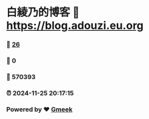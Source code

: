 # 白綾乃的博客 :link: https://blog.adouzi.eu.org 
### :page_facing_up: [26](https://blog.adouzi.eu.org/tag.html) 
### :speech_balloon: 0 
### :hibiscus: 570393 
### :alarm_clock: 2024-11-25 20:17:15 
### Powered by :heart: [Gmeek](https://github.com/Meekdai/Gmeek)
